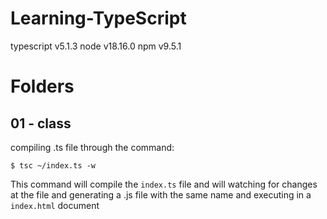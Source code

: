 # Learning-TypeScript

typescript v5.1.3
node v18.16.0
npm v9.5.1

# Folders

## 01 - class

compiling .ts file through the command:

```shell
$ tsc ~/index.ts -w
```

This command will compile the `index.ts` file and will watching for changes at the file and generating a .js file with the same name and executing in a `index.html` document
